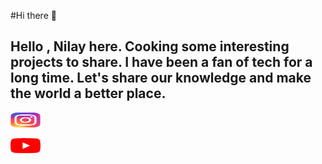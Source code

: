 #Hi there 👋
##  Hello , Nilay here. Cooking some interesting projects to share. I have been a fan of tech for a long time. Let's share our knowledge and make the world a better place.

<a href='https://www.instagram.com/__nilay_paul__/'><img src="https://github.com/49paunilay/49paunilay/blob/master/insta.webp" height="24" width="48">


</a><a herf='https://www.youtube.com/watch?v=El3PViHZ3XE'><img src="https://github.com/49paunilay/49paunilay/blob/master/y.png" height="24" width="48">


